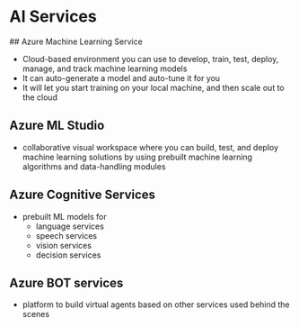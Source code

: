 # AI Services

## Azure Machine Learning Service
- Cloud-based environment you can use to develop, train, test, deploy, manage, and track machine learning models
- It can auto-generate a model and auto-tune it for you
- It will let you start training on your local machine, and then scale out to the cloud

## Azure ML Studio
- collaborative visual workspace where you can build, test, and deploy machine learning solutions by using prebuilt machine learning algorithms and data-handling modules

## Azure Cognitive Services
- prebuilt ML models for
  - language services
  - speech services
  - vision services
  - decision services

## Azure BOT services
- platform to build virtual agents based on other services used behind the scenes
